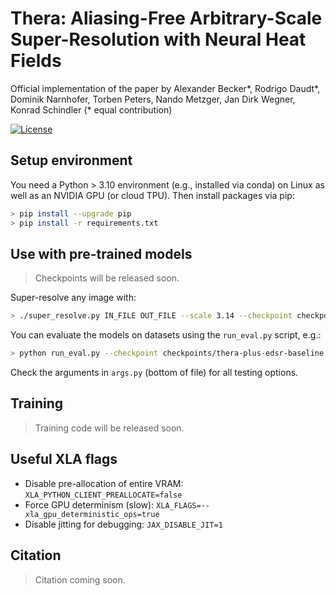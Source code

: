 # Thera: Aliasing-Free Arbitrary-Scale Super-Resolution with Neural Heat Fields

Official implementation of the paper by Alexander Becker*, Rodrigo Daudt*, Dominik Narnhofer, Torben Peters, Nando Metzger, Jan Dirk Wegner, Konrad Schindler (* equal contribution)

[![License](https://img.shields.io/badge/License-Apache--2.0-929292)](https://www.apache.org/licenses/LICENSE-2.0)

## Setup environment
You need a Python > 3.10 environment (e.g., installed via conda) on Linux as well as an NVIDIA GPU (or cloud TPU). Then install packages via pip:
```bash
> pip install --upgrade pip
> pip install -r requirements.txt
```

## Use with pre-trained models
> Checkpoints will be released soon.


Super-resolve any image with:
```bash
> ./super_resolve.py IN_FILE OUT_FILE --scale 3.14 --checkpoint checkpoints/thera-pro-edsr-baseline.pkl
```

You can evaluate the models on datasets using the `run_eval.py` script, e.g.:

```bash
> python run_eval.py --checkpoint checkpoints/thera-plus-edsr-baseline.pkl --data-dir path_to_data_parent_folder --eval-sets data_folder_1, data_folder_2, ...
```

Check the arguments in `args.py` (bottom of file) for all testing options.

## Training
> Training code will be released soon.

## Useful XLA flags
* Disable pre-allocation of entire VRAM: `XLA_PYTHON_CLIENT_PREALLOCATE=false`
* Force GPU determinism (slow): `XLA_FLAGS=--xla_gpu_deterministic_ops=true`
* Disable jitting for debugging: `JAX_DISABLE_JIT=1`

## Citation

> Citation coming soon.
